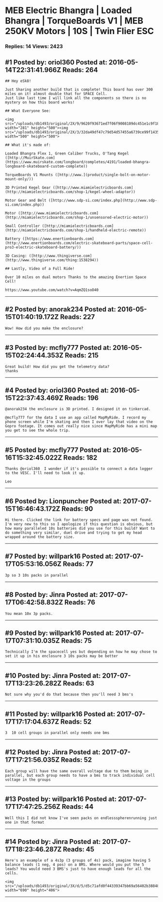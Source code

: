 # MEB Electric Bhangra &#124; Loaded Bhangra &#124; TorqueBoards V1 &#124; MEB 250KV Motors &#124; 10S &#124; Twin Flier ESC

### Replies: 14 Views: 2423

## \#1 Posted by: oriol360 Posted at: 2016-05-14T22:31:41.966Z Reads: 264

```
## Hey eSk8!

Just Sharing another build that is complete! This board has over 300 miles on it! almost double that for SPACE Cell.
Just like last time I will link all the components so there is no mystery on how this board works!

## What Everyone See:

<img src="/uploads/db1493/original/2X/9/9620f93671ed7f06f9008109dc451e1c9f189e59.jpg" width="281" height="500"><img src="/uploads/db1493/original/2X/3/32da49df47c79d54d57455a6739ce99f14350b91.jpg" width="500" height="500">

## What it's made of:

Loaded Bhangra Flex 1, Green Caliber Trucks, O'Tang Kegel ([http://MuirSkate.com](https://www.muirskate.com/longboard/completes/4191/loaded-bhangra-longboard-skateboard-custom-complete))

TorqueBoards V1 Mounts ([http://www.](product/single-bolt-on-motor-mount-only/))

3D Printed Kegel Gear ([http://www.miamielectricboards.com](http://miamielectricboards.com/shop-1/kegel-wheel-adaptor))

Motor Gear and Belt ([http://www.sdp-si.com/index.php](http://www.sdp-si.com/index.php))

Motor ([http://www.miamielectricboards.com](http://miamielectricboards.com/shop-1/unsensored-electric-motor))

Small Controller ([http://miamielectricboards.com](http://miamielectricboards.com/shop-1/handheld-electric-remote))

Battery ([https://www.enertionboards.com](http://www.enertionboards.com/electric-skateboard-parts/space-cell-pro3-electric-skateboard-battery/))

3D Casing: ([http://www.thingiverse.com](http://www.thingiverse.com/thing:1538294))

## Lastly, Video of a Full Ride!

Over 10 miles on dual motors Thanks to the amazing Enertion Space Cell!

https://www.youtube.com/watch?v=AqmZQ1soO40
```

---
## \#2 Posted by: anorak234 Posted at: 2016-05-15T01:40:19.172Z Reads: 227

```
Wow! How did you make the enclosure?
```

---
## \#3 Posted by: mcfly777 Posted at: 2016-05-15T02:24:44.353Z Reads: 215

```
Great build! How did you get the telemetry data?
thanks
```

---
## \#4 Posted by: oriol360 Posted at: 2016-05-15T22:37:43.469Z Reads: 196

```
@anorak234 the enclosure is 3D printed. I designed it on tinkercad. 

@mcfly777 for the data I use an app called MapMyRide. I record my phone screen while I'm skating and then I over lay that video on the Gopro footage. It comes out really nice since MapMyRide has a mini map you get to see the whole trip.
```

---
## \#5 Posted by: mcfly777 Posted at: 2016-05-16T15:32:45.022Z Reads: 182

```
Thanks @oriol360  I wonder if it's possible to connect a data logger to the VESC. I'll need to look it up.

Leo
```

---
## \#6 Posted by: Lionpuncher Posted at: 2017-07-15T16:46:43.172Z Reads: 90

```
Hi there. Clicked the link for battery specs and page was not found. I'm very new to this so I apologize if this question is obvious, but how many paralleled 10s batteries did you use for this build? Want to do something very similar, duel drive and trying to get my head wrapped around the battery size.
```

---
## \#7 Posted by: willpark16 Posted at: 2017-07-17T05:53:16.056Z Reads: 77

```
3p so 3 10s packs in parallel
```

---
## \#8 Posted by: Jinra Posted at: 2017-07-17T06:42:58.832Z Reads: 76

```
You mean 10x 3p packs.
```

---
## \#9 Posted by: willpark16 Posted at: 2017-07-17T07:31:10.035Z Reads: 75

```
Technically I'm the spacecell yes but depending on how he may chose to set it up in his enclosure 3 10s packs may be better
```

---
## \#10 Posted by: Jinra Posted at: 2017-07-17T13:23:26.282Z Reads: 63

```
Not sure why you'd do that because then you'll need 3 bms's
```

---
## \#11 Posted by: willpark16 Posted at: 2017-07-17T17:17:04.637Z Reads: 52

```
3  10 cell groups in parallel only needs one bms
```

---
## \#12 Posted by: Jinra Posted at: 2017-07-17T17:21:56.035Z Reads: 52

```
Each group will have the same overall voltage due to them being in parallel, but each group needs to have a bms to track individual cell voltage in the groups
```

---
## \#13 Posted by: willpark16 Posted at: 2017-07-17T17:47:25.256Z Reads: 44

```
Well this I did not know I've seen packs on endlessspherenrunning just one in that format
```

---
## \#14 Posted by: Jinra Posted at: 2017-07-17T18:23:46.287Z Reads: 45

```
Here's an example of a 4s3p (3 groups of 4s) pack, imagine having 5 balance leads (1 neg, 4 pos) on a BMS. Where would you put the 5 leads? You would need 3 BMS's just to have enough leads for all the cells.

<img src="/uploads/db1493/original/3X/d/5/d5c71afd0f44339347bb69a56402b3884815e476.png" width="690" height="406">
```

---
